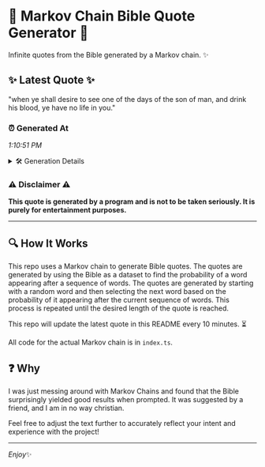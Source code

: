 # 📖 Markov Chain Bible Quote Generator 📖

Infinite quotes from the Bible generated by a Markov chain. ✨

## ✨ Latest Quote ✨
"when ye shall desire to see one of the days of the son of man, and drink his blood, ye have no life in you."

### ⏰ Generated At
*1:10:51 PM*

<details>
    <summary>🛠️ Generation Details</summary>
    <p>
        <strong>🌱 Seed:</strong> when<br>
        <strong>🔄 Iterations:</strong> 24<br>
        <strong>📜 Context History:</strong><br>[ when ]: ye<br>[ when, ye ]: shall<br>[ when, ye, shall ]: desire<br>[ when, ye, shall, desire ]: to<br>[ when, ye, shall, desire, to ]: see<br>[ when, ye, shall, desire, to, see ]: one<br>[ ye, shall, desire, to, see, one ]: of<br>[ shall, desire, to, see, one, of ]: the<br>[ desire, to, see, one, of, the ]: days<br>[ to, see, one, of, the, days ]: of<br>[ see, one, of, the, days, of ]: the<br>[ one, of, the, days, of, the ]: son<br>[ of, the, days, of, the, son ]: of<br>[ the, days, of, the, son, of ]: man,<br>[ days, of, the, son, of, man, ]: and<br>[ of, the, son, of, man,, and ]: drink<br>[ the, son, of, man,, and, drink ]: his<br>[ son, of, man,, and, drink, his ]: blood,<br>[ of, man,, and, drink, his, blood, ]: ye<br>[ man,, and, drink, his, blood,, ye ]: have<br>[ and, drink, his, blood,, ye, have ]: no<br>[ drink, his, blood,, ye, have, no ]: life<br>[ his, blood,, ye, have, no, life ]: in<br>[ blood,, ye, have, no, life, in ]: you.<br>
    </p>
</details>

### ⚠️ Disclaimer ⚠️
**This quote is generated by a program and is not to be taken seriously. It is purely for entertainment purposes.**

---

## 🔍 How It Works

This repo uses a Markov chain to generate Bible quotes. The quotes are generated by using the Bible as a dataset to find the probability of a word appearing after a sequence of words. The quotes are generated by starting with a random word and then selecting the next word based on the probability of it appearing after the current sequence of words. This process is repeated until the desired length of the quote is reached.

This repo will update the latest quote in this README every 10 minutes. ⏳

All code for the actual Markov chain is in `index.ts`.

## ❓ Why

I was just messing around with Markov Chains and found that the Bible surprisingly yielded good results when prompted. 
It was suggested by a friend, and I am in no way christian.

Feel free to adjust the text further to accurately reflect your intent and experience with the project!

---

*Enjoy*✨
